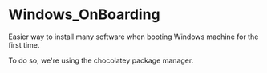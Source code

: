 # Windows_OnBoarding
Easier way to install many software when booting Windows machine for the first time.

To do so, we're using the chocolatey package manager.
